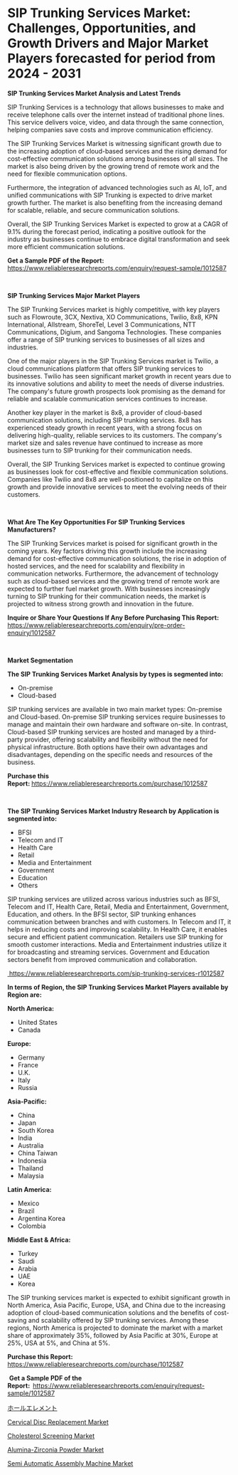 <p><h1>SIP Trunking Services Market: Challenges, Opportunities, and Growth Drivers and Major Market Players forecasted for period from 2024 - 2031</h1></p><p><strong>SIP Trunking Services Market Analysis and Latest Trends</strong></p>
<p><p>SIP Trunking Services is a technology that allows businesses to make and receive telephone calls over the internet instead of traditional phone lines. This service delivers voice, video, and data through the same connection, helping companies save costs and improve communication efficiency.</p><p>The SIP Trunking Services Market is witnessing significant growth due to the increasing adoption of cloud-based services and the rising demand for cost-effective communication solutions among businesses of all sizes. The market is also being driven by the growing trend of remote work and the need for flexible communication options.</p><p>Furthermore, the integration of advanced technologies such as AI, IoT, and unified communications with SIP Trunking is expected to drive market growth further. The market is also benefiting from the increasing demand for scalable, reliable, and secure communication solutions.</p><p>Overall, the SIP Trunking Services Market is expected to grow at a CAGR of 9.1% during the forecast period, indicating a positive outlook for the industry as businesses continue to embrace digital transformation and seek more efficient communication solutions.</p></p>
<p><strong>Get a Sample PDF of the Report:&nbsp;</strong> <a href="https://www.reliableresearchreports.com/enquiry/request-sample/1012587">https://www.reliableresearchreports.com/enquiry/request-sample/1012587</a></p>
<p>&nbsp;</p>
<p><strong>SIP Trunking Services Major Market Players</strong></p>
<p><p>The SIP Trunking Services market is highly competitive, with key players such as Flowroute, 3CX, Nextiva, XO Communications, Twilio, 8x8, KPN International, Allstream, ShoreTel, Level 3 Communications, NTT Communications, Digium, and Sangoma Technologies. These companies offer a range of SIP trunking services to businesses of all sizes and industries.</p><p>One of the major players in the SIP Trunking Services market is Twilio, a cloud communications platform that offers SIP trunking services to businesses. Twilio has seen significant market growth in recent years due to its innovative solutions and ability to meet the needs of diverse industries. The company's future growth prospects look promising as the demand for reliable and scalable communication services continues to increase.</p><p>Another key player in the market is 8x8, a provider of cloud-based communication solutions, including SIP trunking services. 8x8 has experienced steady growth in recent years, with a strong focus on delivering high-quality, reliable services to its customers. The company's market size and sales revenue have continued to increase as more businesses turn to SIP trunking for their communication needs.</p><p>Overall, the SIP Trunking Services market is expected to continue growing as businesses look for cost-effective and flexible communication solutions. Companies like Twilio and 8x8 are well-positioned to capitalize on this growth and provide innovative services to meet the evolving needs of their customers.</p></p>
<p>&nbsp;</p>
<p><strong>What Are The Key Opportunities For SIP Trunking Services Manufacturers?</strong></p>
<p><p>The SIP Trunking Services market is poised for significant growth in the coming years. Key factors driving this growth include the increasing demand for cost-effective communication solutions, the rise in adoption of hosted services, and the need for scalability and flexibility in communication networks. Furthermore, the advancement of technology such as cloud-based services and the growing trend of remote work are expected to further fuel market growth. With businesses increasingly turning to SIP trunking for their communication needs, the market is projected to witness strong growth and innovation in the future.</p></p>
<p><strong>Inquire or Share Your Questions If Any Before Purchasing This Report:</strong> <a href="https://www.reliableresearchreports.com/enquiry/pre-order-enquiry/1012587">https://www.reliableresearchreports.com/enquiry/pre-order-enquiry/1012587</a></p>
<p>&nbsp;</p>
<p><strong>Market Segmentation</strong></p>
<p><strong>The SIP Trunking Services Market Analysis by types is segmented into:</strong></p>
<p><ul><li>On-premise</li><li>Cloud-based</li></ul></p>
<p><p>SIP trunking services are available in two main market types: On-premise and Cloud-based. On-premise SIP trunking services require businesses to manage and maintain their own hardware and software on-site. In contrast, Cloud-based SIP trunking services are hosted and managed by a third-party provider, offering scalability and flexibility without the need for physical infrastructure. Both options have their own advantages and disadvantages, depending on the specific needs and resources of the business.</p></p>
<p><strong>Purchase this Report:&nbsp;</strong><a href="https://www.reliableresearchreports.com/purchase/1012587">https://www.reliableresearchreports.com/purchase/1012587</a></p>
<p>&nbsp;</p>
<p><strong>The SIP Trunking Services Market Industry Research by Application is segmented into:</strong></p>
<p><ul><li>BFSI</li><li>Telecom and IT</li><li>Health Care</li><li>Retail</li><li>Media and Entertainment</li><li>Government</li><li>Education</li><li>Others</li></ul></p>
<p><p>SIP trunking services are utilized across various industries such as BFSI, Telecom and IT, Health Care, Retail, Media and Entertainment, Government, Education, and others. In the BFSI sector, SIP trunking enhances communication between branches and with customers. In Telecom and IT, it helps in reducing costs and improving scalability. In Health Care, it enables secure and efficient patient communication. Retailers use SIP trunking for smooth customer interactions. Media and Entertainment industries utilize it for broadcasting and streaming services. Government and Education sectors benefit from improved communication and collaboration.</p></p>
<p><a href="https://www.reliableresearchreports.com/sip-trunking-services-r1012587">&nbsp;https://www.reliableresearchreports.com/sip-trunking-services-r1012587</a></p>
<p><strong>In terms of Region, the SIP Trunking Services Market Players available by Region are:</strong></p>
<p>
    <p> <strong> North America: </strong>
        <ul>
            <li>United States</li>
            <li>Canada</li>
        </ul>
        </p> 
    <p> <strong> Europe: </strong>
        <ul>
            <li>Germany</li>
            <li>France</li>
            <li>U.K.</li>
            <li>Italy</li>
            <li>Russia</li>
        </ul>
        </p> 
    <p> <strong> Asia-Pacific: </strong>
        <ul>
            <li>China</li>
            <li>Japan</li>
            <li>South Korea</li>
            <li>India</li>
            <li>Australia</li>
            <li>China Taiwan</li>
            <li>Indonesia</li>
            <li>Thailand</li>
            <li>Malaysia</li>
        </ul>
        </p> 
    <p> <strong> Latin America: </strong>
        <ul>
            <li>Mexico</li>
            <li>Brazil</li>
            <li>Argentina Korea</li>
            <li>Colombia</li>
        </ul>
        </p> 
    <p> <strong> Middle East & Africa: </strong>
        <ul>
            <li>Turkey</li>
            <li>Saudi</li>
            <li>Arabia</li>
            <li>UAE</li>
            <li>Korea</li>
        </ul>
    </p>
    </p>
<p><p>The SIP trunking services market is expected to exhibit significant growth in North America, Asia Pacific, Europe, USA, and China due to the increasing adoption of cloud-based communication solutions and the benefits of cost-saving and scalability offered by SIP trunking services. Among these regions, North America is projected to dominate the market with a market share of approximately 35%, followed by Asia Pacific at 30%, Europe at 25%, USA at 5%, and China at 5%.</p></p>
<p><strong>Purchase this Report: </strong><a href="https://www.reliableresearchreports.com/purchase/1012587">https://www.reliableresearchreports.com/purchase/1012587</a></p>
<p>&nbsp;<strong>Get a Sample PDF of the Report:&nbsp;&nbsp;</strong><a href="https://www.reliableresearchreports.com/enquiry/request-sample/1012587">https://www.reliableresearchreports.com/enquiry/request-sample/1012587</a></p>
<p><strong></strong></p>
<p><p><a href="https://github.com/CarlieShields/Market-Research-Report-List-1/blob/main/890689955624.md">ホールエレメント</a></p><p><a href="https://github.com/irfadac/Market-Research-Report-List-3/blob/main/cervical-disc-replacement-market.md">Cervical Disc Replacement Market</a></p><p><a href="https://github.com/myacatherineblakecaczo9vcsw/Market-Research-Report-List-2/blob/main/cholesterol-screening-market.md">Cholesterol Screening Market</a></p><p><a href="https://www.linkedin.com/pulse/alumina-zirconia-powder-market-size-growth-forecast-from-2024-nrfwc?trackingId=uICmib%2F%2Fq%2BiNBhMPZKjo5Q%3D%3D">Alumina-Zirconia Powder Market</a></p><p><a href="https://www.linkedin.com/pulse/semi-automatic-assembly-machine-market-insight-trends-growth-forecasted-dntzc?trackingId=tptaYyZoM9jGddlMUFmGsQ%3D%3D">Semi Automatic Assembly Machine Market</a></p></p>